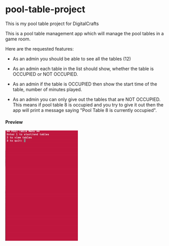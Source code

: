 # pool-table-project
This is my pool table project for DigitalCrafts

This is a pool table management app which will manage the pool tables in a game room. 

Here are the requested features: 

- As an admin you should be able to see all the tables (12) 

- As an admin each table in the list should show, whether the table is OCCUPIED or NOT OCCUPIED. 

- As an admin if the table is OCCUPIED then show the start time of the table, number of minutes played.

- As an admin you can only give out the tables that are NOT OCCUPIED. 
This means if pool table 8 is occupied and you try to give it out then the app will print 
a message saying "Pool Table 8 is currently occupied". 

#### Preview
![preview-gif](https://github.com/jcattanach/pool-table-project/blob/master/pool-table.gif)
